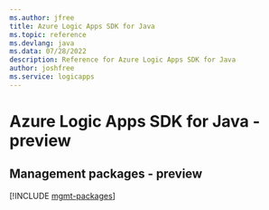 ```yaml
---
ms.author: jfree
title: Azure Logic Apps SDK for Java
ms.topic: reference
ms.devlang: java
ms.data: 07/28/2022
description: Reference for Azure Logic Apps SDK for Java
author: joshfree
ms.service: logicapps
---
```

# Azure Logic Apps SDK for Java - preview

## Management packages - preview
[!INCLUDE [mgmt-packages](logic-apps-mgmt-index.md)]
